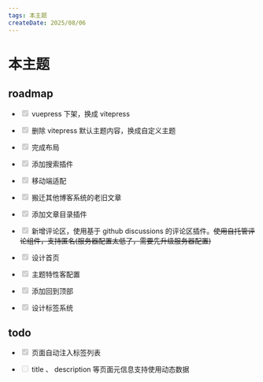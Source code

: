 ```yaml
---
tags: 本主题
createDate: 2025/08/06
---
```


# 本主题

## roadmap

- <input type="checkbox" disabled checked /> vuepress 下架，换成 vitepress

- <input type="checkbox" disabled checked /> 删除 vitepress 默认主题内容，换成自定义主题

- <input type="checkbox" disabled checked /> 完成布局

- <input type="checkbox" disabled checked /> 添加搜索插件

- <input type="checkbox" disabled checked /> 移动端适配

- <input type="checkbox" disabled checked /> 搬迁其他博客系统的老旧文章

- <input type="checkbox" disabled checked /> 添加文章目录插件

- <input type="checkbox" disabled checked /> 新增评论区，使用基于 github discussions 的评论区插件。~~使用自托管评论组件，支持匿名(服务器配置太低了，需要先升级服务器配置)~~

- <input type="checkbox" disabled checked /> 设计首页

- <input type="checkbox" disabled checked /> 主题特性客配置

- <input type="checkbox" disabled checked /> 添加回到顶部

- <input type="checkbox" disabled checked /> 设计标签系统

## todo

- <input type="checkbox" disabled checked /> 页面自动注入标签列表

- <input type="checkbox" disabled /> title 、 description 等页面元信息支持使用动态数据
